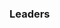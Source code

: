 ### Leaders

<!--
* [Diego Gonzalez](mailto:diego.gonzalez.arango@owasp.org)

* [John Vargas](mailto:john.vargas@owasp.org)
* [Mateo Martinez](mailto:mateo.martinez@owasp.org)
* [Ramiro Pulgar](mailto:ramiro.pulgar@owasp.org)
* [Ricardo Supo](mailto:ricardo.supo@owasp.org)

-->